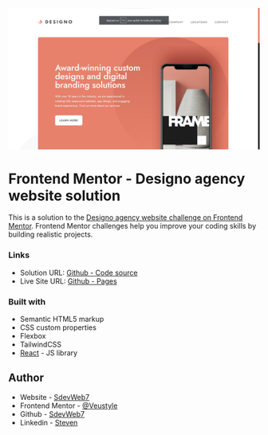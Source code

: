 ![](./screenshot1.jpg)

# Frontend Mentor - Designo agency website solution

This is a solution to the [Designo agency website challenge on Frontend Mentor](https://www.frontendmentor.io/challenges/designo-multipage-website-G48K6rfUT). Frontend Mentor challenges help you improve your coding skills by building realistic projects. 
### Links

- Solution URL: [Github - Code source](https://github.com/SdevWeb7/Designo)
- Live Site URL: [Github - Pages](https://sdevweb7.github.io/Designo/)


### Built with

- Semantic HTML5 markup
- CSS custom properties
- Flexbox
- TailwindCSS
- [React](https://reactjs.org/) - JS library


## Author

- Website - [SdevWeb7](https://sdevweb.com)
- Frontend Mentor - [@Veustyle](https://www.frontendmentor.io/profile/veustyle)
- Github - [SdevWeb7](https://github.com/SdevWeb7)
- Linkedin - [Steven](https://www.linkedin.com/in/steven-durand-1486b82a1/)
